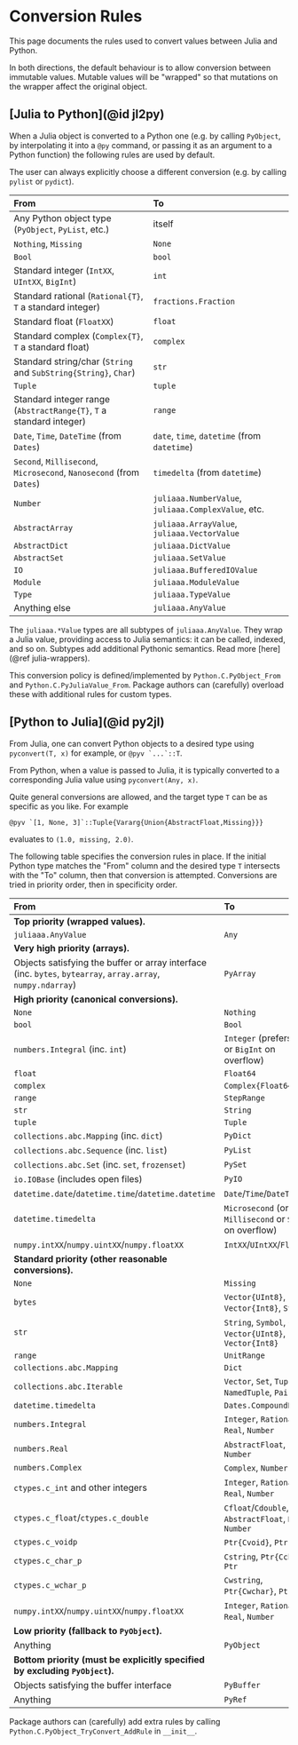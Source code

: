 # Conversion Rules

This page documents the rules used to convert values between Julia and Python.

In both directions, the default behaviour is to allow conversion between immutable values. Mutable values will be "wrapped" so that mutations on the wrapper affect the original object.

## [Julia to Python](@id jl2py)

When a Julia object is converted to a Python one (e.g. by calling `PyObject`, by interpolating it into a `@py` command, or passing it as an argument to a Python function) the following rules are used by default.

The user can always explicitly choose a different conversion (e.g. by calling `pylist` or `pydict`).

| From                                                                | To                                                  |
| :------------------------------------------------------------------ | :-------------------------------------------------- |
| Any Python object type (`PyObject`, `PyList`, etc.)                 | itself                                              |
| `Nothing`, `Missing`                                                | `None`                                              |
| `Bool`                                                              | `bool`                                              |
| Standard integer (`IntXX`, `UIntXX`, `BigInt`)                      | `int`                                               |
| Standard rational (`Rational{T}`, `T` a standard integer)           | `fractions.Fraction`                                |
| Standard float (`FloatXX`)                                          | `float`                                             |
| Standard complex (`Complex{T}`, `T` a standard float)               | `complex`                                           |
| Standard string/char (`String` and `SubString{String}`, `Char`)     | `str`                                               |
| `Tuple`                                                             | `tuple`                                             |
| Standard integer range (`AbstractRange{T}`, `T` a standard integer) | `range`                                             |
| `Date`, `Time`, `DateTime` (from `Dates`)                           | `date`, `time`, `datetime` (from `datetime`)        |
| `Second`, `Millisecond`, `Microsecond`, `Nanosecond` (from `Dates`) | `timedelta` (from `datetime`)                       |
| `Number`                                                            | `juliaaa.NumberValue`, `juliaaa.ComplexValue`, etc. |
| `AbstractArray`                                                     | `juliaaa.ArrayValue`, `juliaaa.VectorValue`         |
| `AbstractDict`                                                      | `juliaaa.DictValue`                                 |
| `AbstractSet`                                                       | `juliaaa.SetValue`                                  |
| `IO`                                                                | `juliaaa.BufferedIOValue`                           |
| `Module`                                                            | `juliaaa.ModuleValue`                               |
| `Type`                                                              | `juliaaa.TypeValue`                                 |
| Anything else                                                       | `juliaaa.AnyValue`                                  |

The `juliaaa.*Value` types are all subtypes of `juliaaa.AnyValue`. They wrap a Julia value, providing access to Julia semantics: it can be called, indexed, and so on. Subtypes add additional Pythonic semantics. Read more [here](@ref julia-wrappers).

This conversion policy is defined/implemented by `Python.C.PyObject_From` and `Python.C.PyJuliaValue_From`. Package authors can (carefully) overload these with additional rules for custom types.

## [Python to Julia](@id py2jl)

From Julia, one can convert Python objects to a desired type using `pyconvert(T, x)` for example, or ```@pyv `...`::T```.

From Python, when a value is passed to Julia, it is typically converted to a corresponding Julia value using `pyconvert(Any, x)`.

Quite general conversions are allowed, and the target type `T` can be as specific as you like. For example
```
@pyv `[1, None, 3]`::Tuple{Vararg{Union{AbstractFloat,Missing}}}
```
evaluates to `(1.0, missing, 2.0)`.

The following table specifies the conversion rules in place. If the initial Python type matches the "From" column and the desired type `T` intersects with the "To" column, then that conversion is attempted. Conversions are tried in priority order, then in specificity order.

| From                                                                                                         | To                                                          |
| :----------------------------------------------------------------------------------------------------------- | :---------------------------------------------------------- |
| **Top priority (wrapped values).**                                                                           |                                                             |
| `juliaaa.AnyValue`                                                                                           | `Any`                                                       |
| **Very high priority (arrays).**                                                                             |                                                             |
| Objects satisfying the buffer or array interface (inc. `bytes`, `bytearray`, `array.array`, `numpy.ndarray`) | `PyArray`                                                   |
| **High priority (canonical conversions).**                                                                   |                                                             |
| `None`                                                                                                       | `Nothing`                                                   |
| `bool`                                                                                                       | `Bool`                                                      |
| `numbers.Integral` (inc. `int`)                                                                              | `Integer` (prefers `Int`, or `BigInt` on overflow)          |
| `float`                                                                                                      | `Float64`                                                   |
| `complex`                                                                                                    | `Complex{Float64}`                                          |
| `range`                                                                                                      | `StepRange`                                                 |
| `str`                                                                                                        | `String`                                                    |
| `tuple`                                                                                                      | `Tuple`                                                     |
| `collections.abc.Mapping` (inc. `dict`)                                                                      | `PyDict`                                                    |
| `collections.abc.Sequence` (inc. `list`)                                                                     | `PyList`                                                    |
| `collections.abc.Set` (inc. `set`, `frozenset`)                                                              | `PySet`                                                     |
| `io.IOBase` (includes open files)                                                                            | `PyIO`                                                      |
| `datetime.date`/`datetime.time`/`datetime.datetime`                                                          | `Date`/`Time`/`DateTime`                                    |
| `datetime.timedelta`                                                                                         | `Microsecond` (or `Millisecond` or `Second` on overflow)    |
| `numpy.intXX`/`numpy.uintXX`/`numpy.floatXX`                                                                 | `IntXX`/`UIntXX`/`FloatXX`                                  |
| **Standard priority (other reasonable conversions).**                                                        |                                                             |
| `None`                                                                                                       | `Missing`                                                   |
| `bytes`                                                                                                      | `Vector{UInt8}`, `Vector{Int8}`, `String`                   |
| `str`                                                                                                        | `String`, `Symbol`, `Char`, `Vector{UInt8}`, `Vector{Int8}` |
| `range`                                                                                                      | `UnitRange`                                                 |
| `collections.abc.Mapping`                                                                                    | `Dict`                                                      |
| `collections.abc.Iterable`                                                                                   | `Vector`, `Set`, `Tuple`, `NamedTuple`, `Pair`              |
| `datetime.timedelta`                                                                                         | `Dates.CompoundPeriod`                                      |
| `numbers.Integral`                                                                                           | `Integer`, `Rational`, `Real`, `Number`                     |
| `numbers.Real`                                                                                               | `AbstractFloat`, `Number`                                   |
| `numbers.Complex`                                                                                            | `Complex`, `Number`                                         |
| `ctypes.c_int` and other integers                                                                            | `Integer`, `Rational`, `Real`, `Number`                     |
| `ctypes.c_float`/`ctypes.c_double`                                                                           | `Cfloat`/`Cdouble`, `AbstractFloat`, `Real`, `Number`       |
| `ctypes.c_voidp`                                                                                             | `Ptr{Cvoid}`, `Ptr`                                         |
| `ctypes.c_char_p`                                                                                            | `Cstring`, `Ptr{Cchar}`, `Ptr`                              |
| `ctypes.c_wchar_p`                                                                                           | `Cwstring`, `Ptr{Cwchar}`, `Ptr`                            |
| `numpy.intXX`/`numpy.uintXX`/`numpy.floatXX`                                                                 | `Integer`, `Rational`, `Real`, `Number`                     |
| **Low priority (fallback to `PyObject`).**                                                                   |                                                             |
| Anything                                                                                                     | `PyObject`                                                  |
| **Bottom priority (must be explicitly specified by excluding `PyObject`).**                                  |                                                             |
| Objects satisfying the buffer interface                                                                      | `PyBuffer`                                                  |
| Anything                                                                                                     | `PyRef`                                                     |

Package authors can (carefully) add extra rules by calling `Python.C.PyObject_TryConvert_AddRule` in `__init__`.
